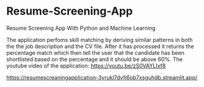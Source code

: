 # Resume-Screening-App
Resume Screening App With Python and Machine Learning 

The application perfoms skill matching by deriving similar patterns in both the the job description and the CV file.
After it has processed it returns the percentage match which then tell the user that the candidate has been shortlisted based on the percentage and it should be above 60%.
The youtube video of the application: https://youtu.be/zS0VAYLIxf8 

https://resumescreaningapplication-3yrukl7dvfj6ob7xsguhdb.streamlit.app/
